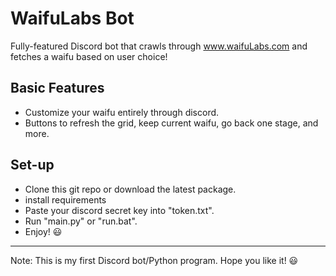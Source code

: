# WaifuLabs Bot
Fully-featured Discord bot that crawls through www.waifuLabs.com and fetches a waifu based on user choice!

## Basic Features
* Customize your waifu entirely through discord.
* Buttons to refresh the grid, keep current waifu, go back one stage, and more.


## Set-up
* Clone this git repo or download the latest package.
* install requirements
* Paste your discord secret key into "token.txt".
* Run "main.py" or "run.bat".
* Enjoy! 😃
---
Note: This is my first Discord bot/Python program. Hope you like it! 😃
